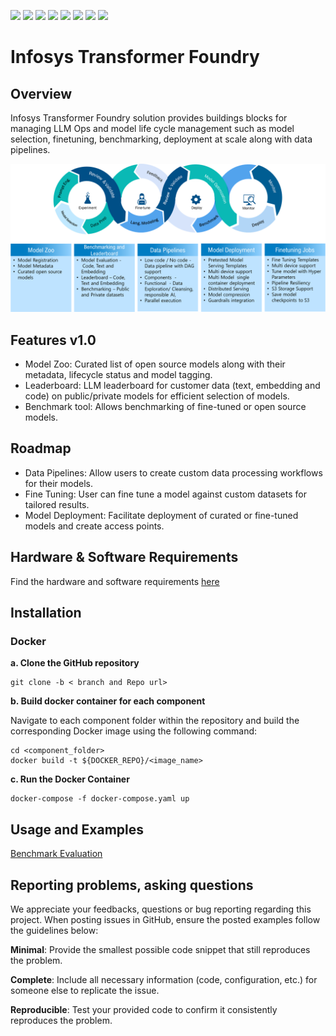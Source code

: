 ![](https://img.shields.io/github/license/Infosys/Infosys-Transformer-Foundry)
![](https://img.shields.io/github/issues/Infosys/Infosys-Transformer-Foundry)
![](https://img.shields.io/github/issues-closed/Infosys/Infosys-Transformer-Foundry)
![](https://img.shields.io/badge/Angular-12-blue)
![](https://img.shields.io/badge/Python-3.9-purple)
![](https://img.shields.io/github/forks/Infosys/Infosys-Transformer-Foundry)
![](https://img.shields.io/github/stars/Infosys/Infosys-Transformer-Foundry)
![](https://img.shields.io/github/last-commit/Infosys/Infosys-Transformer-Foundry)

# Infosys Transformer Foundry

## Overview

Infosys Transformer Foundry solution provides buildings blocks for managing LLM Ops and model life cycle management such as model selection, finetuning, benchmarking, deployment at scale along with data pipelines.

![Features offered](docs/images/features.png)

## Features v1.0

- Model Zoo: Curated list of open source models along with their metadata, lifecycle status and model tagging.
- Leaderboard: LLM leaderboard for customer data (text, embedding and code) on public/private models for efficient selection of models.
- Benchmark tool: Allows benchmarking of fine-tuned or open source models.

## Roadmap

- Data Pipelines: Allow users to create custom data processing workflows for their models. 
- Fine Tuning: User can fine tune a model against custom datasets for tailored results.
- Model Deployment: Facilitate deployment of curated or fine-tuned models and create access points.

## Hardware & Software Requirements

Find the hardware and software requirements [here](docs/requirements.md)

## Installation

### Docker

<b>a. Clone the GitHub repository</b>

```
git clone -b < branch and Repo url>
```

<b>b. Build docker container for each component</b>

Navigate to each component folder within the repository and build the corresponding Docker image using the following command:

```dos
cd <component_folder>
docker build -t ${DOCKER_REPO}/<image_name>
```

<b>c. Run the Docker Container</b>

```dos
docker-compose -f docker-compose.yaml up
```

## Usage and Examples

[Benchmark Evaluation](docs/benchmark_evaluation.md)

## Reporting problems, asking questions

We appreciate your feedbacks, questions or bug reporting regarding this project. When posting issues in GitHub, ensure the posted examples follow the guidelines below:

<b>Minimal</b>: Provide the smallest possible code snippet that still reproduces the problem.

<b>Complete</b>: Include all necessary information (code, configuration, etc.) for someone else to replicate the issue.

<b>Reproducible</b>: Test your provided code to confirm it consistently reproduces the problem.
